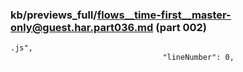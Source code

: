 ### kb/previews_full/flows__time-first__master-only@guest.har.part036.md (part 002)

```md
.js",
                                  "lineNumber": 0,
      
```

```
